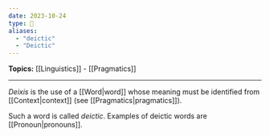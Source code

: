 ```yaml
---
date: 2023-10-24
type: 🧠
aliases:
  - "deictic"
  - "Deictic"
---
```


**Topics:** [[Linguistics]] - [[Pragmatics]]

---

_Deixis_ is the use of a [[Word|word]] whose meaning must be identified from [[Context|context]] (see [[Pragmatics|pragmatics]]).

Such a word is called _deictic_. Examples of deictic words are [[Pronoun|pronouns]].
